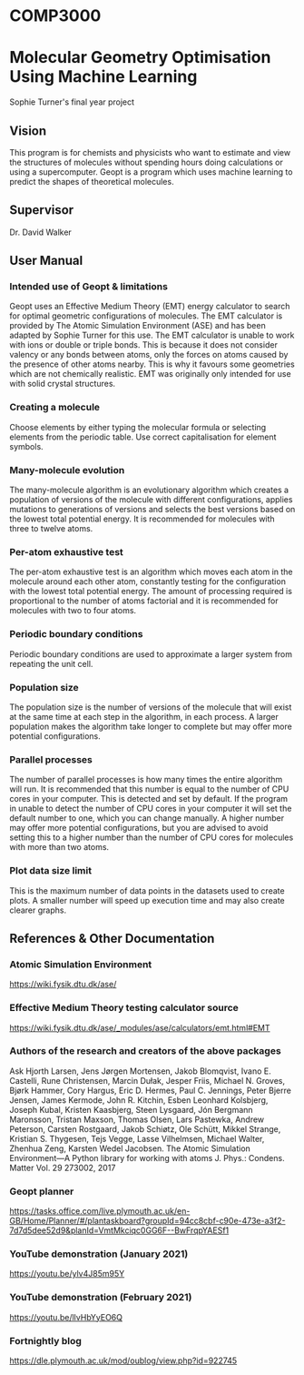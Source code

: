 # COMP3000
<h1>Molecular Geometry Optimisation Using Machine Learning</h1>
<p>Sophie Turner's final year project</p>

<h2>Vision</h2>
<p>This program is for chemists and physicists who want to estimate and view the structures of
molecules without spending hours doing calculations or using a supercomputer. Geopt is a
program which uses machine learning to predict the shapes of theoretical molecules.</p>

<h2>Supervisor</h2>
<p>Dr. David Walker</p>

<h2>User Manual</h2>
<h3>Intended use of Geopt & limitations</h3>
<p>Geopt uses an Effective Medium Theory (EMT) energy calculator to search for optimal geometric configurations of molecules.
The EMT calculator is provided by The Atomic Simulation Environment (ASE) and has been adapted by Sophie Turner for this use.
The EMT calculator is unable to work with ions or double or triple bonds. This is because it does not consider valency or any bonds between atoms, 
only the forces on atoms caused by the presence of other atoms nearby. This is why it favours some geometries which are not chemically realistic.
EMT was originally only intended for use with solid crystal structures.</p>

<h3>Creating a molecule</h3>
<p>Choose elements by either typing the molecular formula or selecting elements from the periodic table. 
  Use correct capitalisation for element symbols.</p>

<h3>Many-molecule evolution</h3>
<p>The many-molecule algorithm is an evolutionary algorithm 
                   which creates a population of versions of the molecule 
                   with different configurations, applies mutations to 
                   generations of versions and selects the best versions 
                   based on the lowest total potential energy. It is 
                   recommended for molecules with three to twelve atoms.</p>

<h3>Per-atom exhaustive test</h3>
<p>The per-atom exhaustive test is an algorithm which moves 
              each atom in the molecule around each other atom, 
              constantly testing for the configuration with the lowest 
             total potential energy. The amount of processing required 
             is proportional to the number of atoms factorial and it 
              is recommended for molecules with two to four atoms.</p>

<h3>Periodic boundary conditions</h3>
<p>Periodic boundary conditions are used to approximate
          a larger system from repeating the unit cell.</p>

<h3>Population size</h3>
<p>The population size is the number of versions of the 
              molecule that will exist at the same time at each step in 
              the algorithm, in each process. A larger population makes 
              the algorithm take longer to complete but may offer more 
              potential configurations.</p>

<h3>Parallel processes</h3>
<p>The number of parallel processes is how many times the entire 
            algorithm will run. It is recommended that this number is equal 
            to the number of CPU cores in your computer. This is detected 
            and set by default. If the program in unable to detect the number of CPU cores 
            in your computer it will set the default number to one, which you can change 
              manually. A higher number may offer more potential 
            configurations, but you are advised to avoid setting this to a 
            higher number than the number of CPU cores for molecules with 
            more than two atoms.</p>

<h3>Plot data size limit</h3>
<p>This is the maximum number of data points in the datasets used to 
                create plots. A smaller number will speed up execution time and 
                may also create clearer graphs.</p>

<h3></h3>
<p></p>

<h2>References & Other Documentation</h2>

<h3>Atomic Simulation Environment</h3>
<a href="url">https://wiki.fysik.dtu.dk/ase/</a>

<h3>Effective Medium Theory testing calculator source</h3>
<a href="url">https://wiki.fysik.dtu.dk/ase/_modules/ase/calculators/emt.html#EMT</a>

<h3>Authors of the research and creators of the above packages</h3>
<p>Ask Hjorth Larsen, Jens Jørgen Mortensen, Jakob Blomqvist,
 Ivano E. Castelli, Rune Christensen, Marcin Dułak, Jesper Friis,
 Michael N. Groves, Bjørk Hammer, Cory Hargus, Eric D. Hermes,
 Paul C. Jennings, Peter Bjerre Jensen, James Kermode, John R. Kitchin,
 Esben Leonhard Kolsbjerg, Joseph Kubal, Kristen Kaasbjerg,
 Steen Lysgaard, Jón Bergmann Maronsson, Tristan Maxson, Thomas Olsen,
 Lars Pastewka, Andrew Peterson, Carsten Rostgaard, Jakob Schiøtz,
 Ole Schütt, Mikkel Strange, Kristian S. Thygesen, Tejs Vegge,
 Lasse Vilhelmsen, Michael Walter, Zhenhua Zeng, Karsten Wedel Jacobsen.
 The Atomic Simulation Environment—A Python library for working with atoms
 J. Phys.: Condens. Matter Vol. 29 273002, 2017</p>
 
 <h3>Geopt planner</h3>
 <a href="url">https://tasks.office.com/live.plymouth.ac.uk/en-GB/Home/Planner/#/plantaskboard?groupId=94cc8cbf-c90e-473e-a3f2-7d7d5dee52d9&planId=VmtMkciqc0GG6F--BwFrqpYAESf1</a>
 
 <h3>YouTube demonstration (January 2021)</h3>
 <a href="url">https://youtu.be/ylv4J85m95Y</a>
 
 <h3>YouTube demonstration (February 2021)</h3>
 <a href="url">https://youtu.be/llvHbYyEO6Q</a> 
 
 <h3>Fortnightly blog</h3>
 <a href="url">https://dle.plymouth.ac.uk/mod/oublog/view.php?id=922745</a> 
